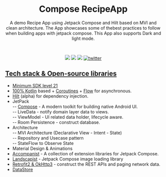 <h1 align="center">Compose RecipeApp</h1>

<p align="center">A demo Recipe App using Jetpack Compose and Hilt based on MVI and clean architecture. The App showcases some of thebest practices to 
follow when building apps with jetpack compose. This App also supports Dark and light mode.</p>
</br>

<p align="center">
<img src="https://img.shields.io/github/issues/techadroit/ComposeRecipeApp"/>  
  <img src = "https://img.shields.io/github/forks/techadroit/ComposeRecipeApp"/>
  <img src="https://img.shields.io/github/stars/techadroit/ComposeRecipeApp"/>
  <a href="https://twitter.com/techadroit89"><img alt="twitter" src="https://img.shields.io/twitter/url?url=https%3A%2F%2Fgithub.com%2Ftechadroit%2FComposeRecipeApp"/></>
</p>

## Tech stack & Open-source libraries </br>
- Minimum SDK level 21 </br>
- 100% [Kotlin](https://kotlinlang.org/) based + [Coroutines](https://github.com/Kotlin/kotlinx.coroutines) + [Flow](https://kotlin.github.io/kotlinx.coroutines/kotlinx-coroutines-core/kotlinx.coroutines.flow/) for asynchronous.
- [Hilt](https://developer.android.com/training/dependency-injection/hilt-android) (alpha) for dependency injection.</br>
- JetPack</br>
-- [Compose](https://developer.android.com/jetpack/compose?gclid=CjwKCAjw64eJBhAGEiwABr9o2BRlFiZCYMbzXNFymS-fc9pxa66UPYGxS_MqRZsfAQnok2Dxyw-RgRoCHCsQAvD_BwE&gclsrc=aw.ds) - A modern toolkit for building native Android UI.</br>
-- LiveData - notify domain layer data to views.</br>
-- ViewModel - UI related data holder, lifecycle aware.</br>
-- Room Persistence - construct database.</br>
- Architecture</br>
-- MVI Architecture (Declarative View - Intent - State)</br>
-- Repository and Usecase pattern</br>
-- StateFlow to Observe State</br>
- Material Design & Animations</br>
- [Accompanist](https://github.com/google/accompanist) - A collection of extension libraries for Jetpack Compose.
- [Landscapist](https://github.com/skydoves/Landscapist) - Jetpack Compose image loading library</br>
- [Retrofit2 & OkHttp3](https://github.com/square/retrofit) - construct the REST APIs and paging network data.
- [DataStore](https://developer.android.com/topic/libraries/architecture/datastore?gclid=CjwKCAjw64eJBhAGEiwABr9o2FD-BDrGrl7q2ZrxLXPQcOBCs22FgfloM8yLgoZzW21JZdeuYPxP0RoCcSwQAvD_BwE&gclsrc=aw.ds) 

